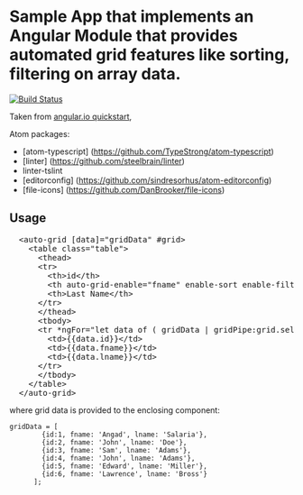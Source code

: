 # Sample App that implements an Angular Module that provides automated grid features like sorting, filtering on array data.
[![Build Status][travis-badge]][travis-badge-url]

Taken from [angular.io quickstart](https://github.com/angular/quickstart),



Atom packages:
- [atom-typescript] (https://github.com/TypeStrong/atom-typescript)
- [linter] (https://github.com/steelbrain/linter)
- linter-tslint
- [editorconfig] (https://github.com/sindresorhus/atom-editorconfig)
- [file-icons] (https://github.com/DanBrooker/file-icons)

[travis-badge]: https://travis-ci.org/angular/quickstart.svg?branch=master
[travis-badge-url]: https://travis-ci.org/angular/quickstart


Usage
-
<pre>
  &lt;auto-grid [data]="gridData" #grid&gt;
    &lt;table class="table"&gt;
      &lt;thead&gt;
      &lt;tr&gt;
        &lt;th&gt;id&lt;/th&gt;
        &lt;th auto-grid-enable="fname" enable-sort enable-filter&gt;First Name&lt;/th&gt;
        &lt;th&gt;Last Name&lt;/th&gt;
      &lt;/tr&gt;
      &lt;/thead&gt;
      &lt;tbody&gt;
      &lt;tr *ngFor="let data of ( gridData | gridPipe:grid.selections )"&gt;
        &lt;td&gt;{{data.id}}&lt;/td&gt;
        &lt;td&gt;{{data.fname}}&lt;/td&gt;
        &lt;td&gt;{{data.lname}}&lt;/td&gt;
      &lt;/tr&gt;
      &lt;/tbody&gt;
    &lt;/table&gt;
  &lt;/auto-grid&gt;
</pre>

where grid data is provided to the enclosing component:

    gridData = [
            {id:1, fname: 'Angad', lname: 'Salaria'},
            {id:2, fname: 'John', lname: 'Doe'},
            {id:3, fname: 'Sam', lname: 'Adams'},
            {id:4, fname: 'John', lname: 'Adams'},
            {id:5, fname: 'Edward', lname: 'Miller'},
            {id:6, fname: 'Lawrence', lname: 'Bross'}
          ];
  
